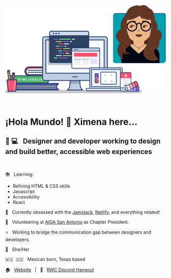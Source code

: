 ![illustrations of computers and books with code and her avatar](header-illustration-computers-and-avatar.svg)

&nbsp;

# ¡Hola Mundo! 👋 Ximena here…

## 🎨 💻 &nbsp; Designer and developer working to design and build better, accessible web experiences

&nbsp;

📚 &nbsp; Learning:

- Refining HTML & CSS skills
- Javascript
- Accessibility
- React

🍇 &nbsp; Currently obsessed with the [Jamstack](https://jamstack.org/link), [Netlify](https://netlify.com), and everything related!

👩 &nbsp; Volunteering at [AIGA San Antonio](https://sanantonio.aiga.org/) as Chapter President.

⭐ &nbsp; Working to bridge the communication gap between designers and developers.

👩 &nbsp; She/Her

🇲🇽 &nbsp;🇺🇸 &nbsp; Mexican born, Texas based

🏠 &nbsp; [Website](https://ximenavf.com) &nbsp; | &nbsp; 💬 &nbsp; [RWC Discord Hangout](https://www.patreon.com/cassidoo/posts)

<!--
**ximenavf92/ximenavf92** is a ✨ _special_ ✨ repository because its `README.md` (this file) appears on your GitHub profile.

Here are some ideas to get you started:

- 🔭 I’m currently working on ...
- 🌱 I’m currently learning ...
- 👯 I’m looking to collaborate on ...
- 🤔 I’m looking for help with ...
- 💬 Ask me about ...
- 📫 How to reach me: ...
- 😄 Pronouns: ...
- ⚡ Fun fact: ...
-->
